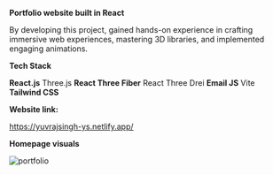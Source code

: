 **Portfolio website built in React**

By developing this project, gained hands-on experience in crafting immersive web experiences, mastering 3D libraries, and implemented engaging animations. 

**Tech Stack**

**React.js**
Three.js
**React Three Fiber**
React Three Drei
**Email JS**
Vite
**Tailwind CSS**

**Website link:**

https://yuvrajsingh-ys.netlify.app/

**Homepage visuals**

![portfolio](https://github.com/Yuvraj3079/3DPortfolio/assets/20551371/d206dfcc-be3e-45fc-ba1a-623c17c31176)
